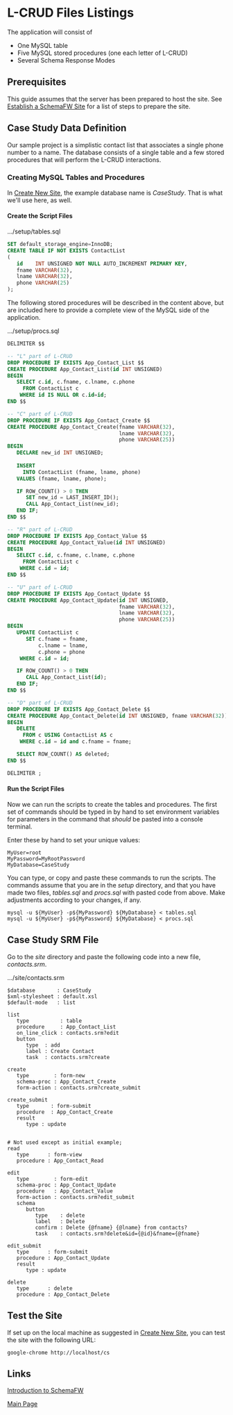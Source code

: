 # L-CRUD Files Listings

The application will consist of
- One MySQL table
- Five MySQL stored procedures (one each letter of L-CRUD)
- Several Schema Response Modes

## Prerequisites

This guide assumes that the server has been prepared to host the site.
See [Establish a SchemaFW Site](CreateNewSite.md) for a list of steps
to prepare the site.


## Case Study Data Definition

Our sample project is a simplistic contact list that associates a single phone
number to a name.  The database consists of a single table and a few stored
procedures that will perform the L-CRUD interactions.

### Creating MySQL Tables and Procedures

In [Create New Site](CreateNewSite.md), the example database name is
_CaseStudy_.  That is what we'll use here, as well.

#### Create the Script Files

.../setup/tables.sql
~~~sql
SET default_storage_engine=InnoDB;
CREATE TABLE IF NOT EXISTS ContactList
(
   id    INT UNSIGNED NOT NULL AUTO_INCREMENT PRIMARY KEY,
   fname VARCHAR(32),
   lname VARCHAR(32),
   phone VARCHAR(25)
);
~~~

The following stored procedures will be described in the content above, but are
included here to provide a complete view of the MySQL side of the application.

.../setup/procs.sql
~~~sql
DELIMITER $$

-- "L" part of L-CRUD
DROP PROCEDURE IF EXISTS App_Contact_List $$
CREATE PROCEDURE App_Contact_List(id INT UNSIGNED)
BEGIN
   SELECT c.id, c.fname, c.lname, c.phone
     FROM ContactList c
    WHERE id IS NULL OR c.id=id;
END $$

-- "C" part of L-CRUD
DROP PROCEDURE IF EXISTS App_Contact_Create $$
CREATE PROCEDURE App_Contact_Create(fname VARCHAR(32),
                                    lname VARCHAR(32),
                                    phone VARCHAR(25))
BEGIN
   DECLARE new_id INT UNSIGNED;
   
   INSERT
     INTO ContactList (fname, lname, phone)
   VALUES (fname, lname, phone);

   IF ROW_COUNT() > 0 THEN
      SET new_id = LAST_INSERT_ID();
      CALL App_Contact_List(new_id);
   END IF;
END $$

-- "R" part of L-CRUD
DROP PROCEDURE IF EXISTS App_Contact_Value $$
CREATE PROCEDURE App_Contact_Value(id INT UNSIGNED)
BEGIN
   SELECT c.id, c.fname, c.lname, c.phone
     FROM ContactList c
    WHERE c.id = id;
END $$

-- "U" part of L-CRUD
DROP PROCEDURE IF EXISTS App_Contact_Update $$
CREATE PROCEDURE App_Contact_Update(id INT UNSIGNED,
                                    fname VARCHAR(32),
                                    lname VARCHAR(32),
                                    phone VARCHAR(25))
BEGIN
   UPDATE ContactList c
      SET c.fname = fname,
          c.lname = lname,
          c.phone = phone
    WHERE c.id = id;

   IF ROW_COUNT() > 0 THEN
      CALL App_Contact_List(id);
   END IF;
END $$

-- "D" part of L-CRUD
DROP PROCEDURE IF EXISTS App_Contact_Delete $$
CREATE PROCEDURE App_Contact_Delete(id INT UNSIGNED, fname VARCHAR(32))
BEGIN
   DELETE
     FROM c USING ContactList AS c
    WHERE c.id = id and c.fname = fname;

   SELECT ROW_COUNT() AS deleted;
END $$

DELIMITER ;
~~~

#### Run the Script Files

Now we can run the scripts to create the tables and procedures.  The first set
of commands should be typed in by hand to set environment variables for parameters
in the command that _should_ be pasted into a console terminal.

Enter these by hand to set your unique values:
~~~
MyUser=root
MyPassword=MyRootPassword
MyDatabase=CaseStudy
~~~

You can type, or copy and paste these commands to run the scripts.  The commands
assume that you are in the _setup_ directory, and that you have made two files,
_tables.sql_ and _procs.sql_ with pasted code from above.  Make adjustments
according to your changes, if any.

~~~
mysql -u ${MyUser} -p${MyPassword} ${MyDatabase} < tables.sql
mysql -u ${MyUser} -p${MyPassword} ${MyDatabase} < procs.sql
~~~

## Case Study SRM File

Go to the _site_ directory and paste the following code into a new file,
_contacts.srm_.

.../site/contacts.srm
~~~srm
$database       : CaseStudy
$xml-stylesheet : default.xsl
$default-mode   : list

list
   type          : table
   procedure     : App_Contact_List
   on_line_click : contacts.srm?edit
   button
      type  : add
      label : Create Contact
      task  : contacts.srm?create

create
   type        : form-new
   schema-proc : App_Contact_Create
   form-action : contacts.srm?create_submit

create_submit
   type       : form-submit
   procedure  : App_Contact_Create
   result
      type : update


# Not used except as initial example;      
read
   type      : form-view
   procedure : App_Contact_Read

edit
   type        : form-edit
   schema-proc : App_Contact_Update
   procedure   : App_Contact_Value
   form-action : contacts.srm?edit_submit
   schema
      button
         type    : delete
         label   : Delete
         confirm : Delete {@fname} {@lname} from contacts?
         task    : contacts.srm?delete&id={@id}&fname={@fname}

edit_submit
   type      : form-submit
   procedure : App_Contact_Update
   result
      type : update

delete
   type      : delete
   procedure : App_Contact_Delete
~~~

## Test the Site

If set up on the local machine as suggested in [Create New Site](CreateNewSite.md),
you can test the site with the following URL:
~~~
google-chrome http://localhost/cs
~~~


## Links

[Introduction to SchemaFW](IntroductionToSchemaFW.md)

[Main Page](UserGuide.md)

